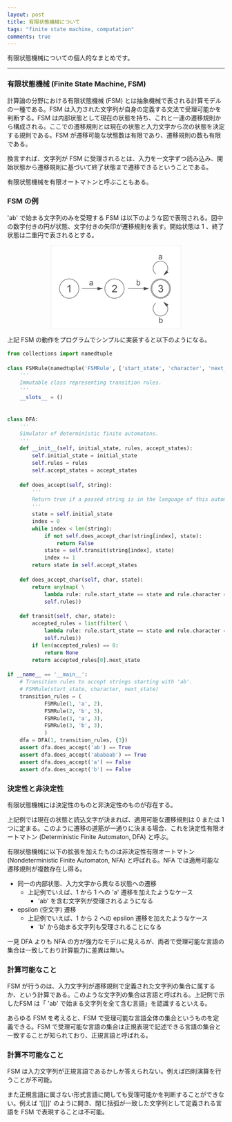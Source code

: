 ```yaml
---
layout: post
title: 有限状態機械について
tags: "finite state machine, computation"
comments: true
---
```


有限状態機械についての個人的なまとめです。

---

### 有限状態機械 (Finite State Machine, FSM)

計算論の分野における有限状態機械 (FSM) とは抽象機械で表される計算モデルの一種である。FSM は入力された文字列が自身の定義する文法で受理可能かを判断する。FSM は内部状態として現在の状態を持ち、これと一連の遷移規則から構成される。ここでの遷移規則とは現在の状態と入力文字から次の状態を決定する規則である。FSM が遷移可能な状態数は有限であり、遷移規則の数も有限である。

換言すれば、文字列が FSM に受理されるとは、入力を一文字ずつ読み込み、開始状態から遷移規則に基づいて終了状態まで遷移できるということである。

有限状態機械を有限オートマトンと呼ぶこともある。

### FSM の例

'ab' で始まる文字列のみを受理する FSM は以下のような図で表現される。図中の数字付きの円が状態、文字付きの矢印が遷移規則を表す。開始状態は 1 、終了状態は二重円で表されるとする。

<img
  src="/images/computation/dfa1.png"
  title="deterministic finite automaton"
  alt="deterministic finite automaton"
  style="display: block; margin: 0 auto; border: 1px solid #eee"
/>

上記 FSM の動作をプログラムでシンプルに実装すると以下のようになる。

```python
from collections import namedtuple

class FSMRule(namedtuple('FSMRule', ['start_state', 'character', 'next_state'])):
    '''
    Immutable class representing transition rules.
    '''
    __slots__ = ()


class DFA:
    '''
    Simulator of deterministic finite automatons.
    '''
    def __init__(self, initial_state, rules, accept_states):
        self.initial_state = initial_state
        self.rules = rules
        self.accept_states = accept_states

    def does_accept(self, string):
        '''
        Return true if a passed string is in the language of this automaton.
        '''
        state = self.initial_state
        index = 0
        while index < len(string):
            if not self.does_accept_char(string[index], state):
                return False
            state = self.transit(string[index], state)
            index += 1
        return state in self.accept_states

    def does_accept_char(self, char, state):
        return any(map( \
            lambda rule: rule.start_state == state and rule.character == char, \
            self.rules))

    def transit(self, char, state):
        accepted_rules = list(filter( \
            lambda rule: rule.start_state == state and rule.character == char, \
            self.rules))
        if len(accepted_rules) == 0:
            return None
        return accepted_rules[0].next_state

if __name__ == '__main__':
    # Transition rules to accept strings starting with 'ab'.
    # FSMRule(start_state, character, next_state)
    transition_rules = (
            FSMRule(1, 'a', 2), 
            FSMRule(2, 'b', 3),
            FSMRule(3, 'a', 3),
            FSMRule(3, 'b', 3),
            )
    dfa = DFA(1, transition_rules, {3})
    assert dfa.does_accept('ab') == True
    assert dfa.does_accept('ababaab') == True
    assert dfa.does_accept('a') == False
    assert dfa.does_accept('b') == False
```

### 決定性と非決定性

有限状態機械には決定性のものと非決定性のものが存在する。

上記例では現在の状態と読込文字が決まれば、適用可能な遷移規則は 0 または 1 つに定まる。このように遷移の道筋が一通りに決まる場合、これを決定性有限オートマトン (Deterministic Finite Automaton, DFA) と呼ぶ。

有限状態機械に以下の拡張を加えたものは非決定性有限オートマトン (Nondeterministic Finite Automaton, NFA) と呼ばれる。NFA では適用可能な遷移規則が複数存在し得る。

- 同一の内部状態、入力文字から異なる状態への遷移
  - 上記例でいえば、1 から 1 への 'a' 遷移を加えたようなケース
    - 'ab' を含む文字列が受理されるようになる
- epsilon (空文字) 遷移
  - 上記例でいえば、1 から 2 への epsilon 遷移を加えたようなケース
    - 'b' から始まる文字列も受理されることになる

一見 DFA よりも NFA の方が強力なモデルに見えるが、両者で受理可能な言語の集合は一致しており計算能力に差異は無い。

### 計算可能なこと

FSM が行うのは、入力文字列が遷移規則で定義された文字列の集合に属するか、という計算である。このような文字列の集合は言語と呼ばれる。上記例で示したFSM は「 'ab' で始まる文字列を全て含む言語」を認識するといえる。

あらゆる FSM を考えると、FSM で受理可能な言語全体の集合というものを定義できる。FSM で受理可能な言語の集合は正規表現で記述できる言語の集合と一致することが知られており、正規言語と呼ばれる。

### 計算不可能なこと

FSM は入力文字列が正規言語であるかしか答えられない。例えば四則演算を行うことが不可能。

また正規言語に属さない形式言語に関しても受理可能かを判断することができない。例えば '[[]]' のように開き、閉じ括弧が一致した文字列として定義される言語を FSM で表現することは不可能。
